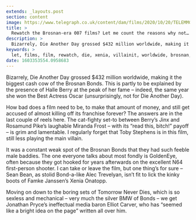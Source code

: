 ```yaml
--- 
extends: _layouts.post 
section: content 
image: https://www.telegraph.co.uk/content/dam/films/2020/10/20/TELEMMGLPICT000000183241_trans_NvBQzQNjv4BqZWO-xQCLV6uqSKGbCKFCF3aNWNgNTEUu4SrwsfOTNco.jpeg?impolicy=logo-overlay 
title: > 
  Rewatch the Brosnan-era 007 films? Let me count the reasons why not… 
description: > 
  Bizarrely, Die Another Day grossed $432 million worldwide, making it the biggest cash cow of the Brosnan Bonds.How bad does a film need to be, to make that amount of money, and still get accused of almost killing off its franchise forever?The cat-fighty set-to between Berry’s Jinx and Rosamund Pike’s laughable Miranda Frost – with its “read this, bitch!” payoff – is grim and lamentable.I regularly forget that Toby Stephens is in this film, still less playing the main villain.It was a constant weak spot of the Brosnan Bonds that they had such feeble male baddies. 
keywords: > 
  let, films, film, rewatch, die, xenia, villainit, worldwide, brosnan, count, reasons, 007, written, won, weak, brosnanera, bonds 
date: 1603353554.0958683 
--- 
```

<div><p>Bizarrely, Die Another Day grossed $432 million worldwide, making it the biggest cash cow of the Brosnan Bonds. This is partly to be explained by the presence of Halle Berry at the peak of her fame &#8211; indeed, the same year she won the Best Actress Oscar (unsurprisingly, not for Die Another Day).</p>
<p>How bad does a film need to be, to make that amount of money, and still get accused of almost killing off its franchise forever? The answers are in the last couple of reels here. The cat-fighty set-to between Berry&#8217;s Jinx and Rosamund Pike&#8217;s laughable Miranda Frost &#8211; with its &#8220;read this, bitch!&#8221; payoff &#8211; is grim and lamentable. I regularly forget that Toby Stephens is in this film, still less playing the main villain.</p>
<p>It was a constant weak spot of the Brosnan Bonds that they had such feeble male baddies. The one everyone talks about most fondly is GoldenEye, often because they got hooked for years afterwards on the excellent N64 first-person shooter. I can take or leave the film, but one thing&#8217;s for sure &#8211; Sean Bean, as stolid Bond-a-like Alec Trevelyan, isn&#8217;t fit to lick the kinky boots of Famke Janssen&#8217;s Xenia Onatopp.&#160;</p>
<p>Moving on down to the boring sets of Tomorrow Never Dies, which is so sexless and mechanical &#8211; very much the silver BMW of Bonds &#8211; we get Jonathan Pryce&#8217;s ineffectual media baron Elliot Carver, who has &#8220;seemed like a bright idea on the page&#8221; written all over him.</p>
</div>